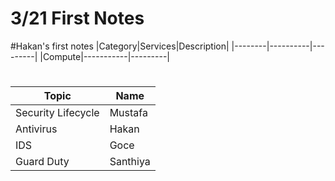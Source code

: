# 3/21 First Notes
#Hakan's first notes
|Category|Services|Description|
|--------|----------|---------|
|Compute|-----------|---------|
#
#
  |       Topic      |  Name  |
  |------------------|--------|
  |Security Lifecycle| Mustafa|
  |    Antivirus     |  Hakan |
  |       IDS        |  Goce  |
  |    Guard Duty    |Santhiya|

